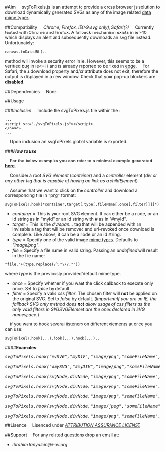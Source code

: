 
#Aim
&nbsp;&nbsp;&nbsp;&nbsp;svgToPixels.js is an attempt to provide a cross browser js solution to download dynamically generated SVGs as any of the
image related [data mime types](https://developer.mozilla.org/en-US/docs/Web/HTTP/Basics_of_HTTP/MIME_types).

##Compatibility
&nbsp;&nbsp;&nbsp;&nbsp;*Chrome, Firefox, IE(>9;svg only), Safari(?)*
&nbsp;&nbsp;&nbsp;&nbsp;Currently tested with Chrome and Firefox. A fallback mechanism exists in ie >10 which displays an alert and subsequently downloads an svg file instead.
Unfortunately:

```
canvas.toDataURL(..
```

method will invoke a security error in ie. However, this seems to be a verified bug in ie<=11 and is already reported to be fixed in [edge](https://connect.microsoft.com/IE/feedback/details/828416/cavas-todataurl-method-doesnt-work-after-draw-svg-file-to-canvas).
&nbsp;&nbsp;&nbsp;&nbsp;For Safari, the a.download property and/or attribute does not exit, therefore the output is displayed in a new window.
Check that your pop-up blockers are __disabled__.

##Dependencies
&nbsp;&nbsp;&nbsp;&nbsp;None.

##Usage

###*Inclusion*
&nbsp;&nbsp;&nbsp;&nbsp;Include the svgToPixels.js file within the <head>:

```
...
<script src="./svgToPixels.js"></script>
</head>
...
```

&nbsp;&nbsp;&nbsp;&nbsp;Upon inclusion an svgToPixels global variable is exported.
	
###*__How to use__*

&nbsp;&nbsp;&nbsp;&nbsp;For the below examples you can refer to a minimal example generated [__here__](example/svgToPng.html).

&nbsp;&nbsp;&nbsp;&nbsp;Consider a root *SVG element* (*container*) and a *controller* element (*div or any other tag that is capable of having an link as a childElement*).

&nbsp;&nbsp;&nbsp;&nbsp;Assume that we want to click on the *controller* and download a corresponding file in "png" format:

```
svgToPixels.hook(*container,target[,type[,fileName[,once[,filter]]]]*)
```
* _container_ = This is your root SVG element. It can either be a node, or an id string as in "myId" or an id string with *#* as in "#myId".
* _target_ = This is the *div/span...* tag that will be appended with an invisable a tag that will be removed and url-revoked once download is complete. Like above, it can be a node or an id string.
* _type_ = Specify one of the valid image [mime types](https://developer.mozilla.org/en-US/docs/Web/HTTP/Basics_of_HTTP/MIME_types). Defaults to *"image/png"*.
* _file_ = Specify a file name in valid string. Passing an *undefined* will result in the file name:
```
"file."+(type.replace(/^.*\//,""))
```
where _type_ is the previously provided/default mime type.
* _once_ = Specify whether if you want the click callback to execute only once. Set to *false* by default.
* _filter_ = Specify a valid *css filter*. The chosen filter will __not__ be applied on the original SVG. Set to *false* by default. (*Important:If you are an IE, the fallback SVG only method does __not__ allow usage of css filters as the only valid filters in SVGSVGElement are the ones declared in SVG namespace.*)
	
&nbsp;&nbsp;&nbsp;&nbsp;If you want to hook several listeners on different elements at once you can use:
	
```
svgToPixels.hook(...).hook(...).hook(...)..
```

####__Examples__:
	

<pre>
<i>svgToPixels.hook("mySVG","myDIV","image/png","someFileName",false,false);</i>

<i>svgToPixels.hook("#mySVG","#myDIV","image/png","someFileName",false,false);</i>

<i>svgToPixels.hook(svgNode,divNode,"image/png","someFileName",false,false);</i>

<i>svgToPixels.hook(svgNode,divNode,"image/png","someFileName",false,false);</i>

<i>svgToPixels.hook(svgNode,divNode,"image/png","someFileName",true,false);</i>

<i>svgToPixels.hook(svgNode,divNode,"image/jpeg","someFileName",true,"grayscale(100%)");</i>

<i>svgToPixels.hook(svgNode,divNode,"image/png","someFileName",false,"invert(100%)");</i>
</pre>


##Lisence
&nbsp;&nbsp;&nbsp;&nbsp;Lisenced under [*ATTRIBUTION ASSURANCE LICENSE*](./Lisence.md)
	
##Support
&nbsp;&nbsp;&nbsp;&nbsp;For any related questions drop an email at:
* _ibrahim.tanyalcin@i-pv.org_
	
